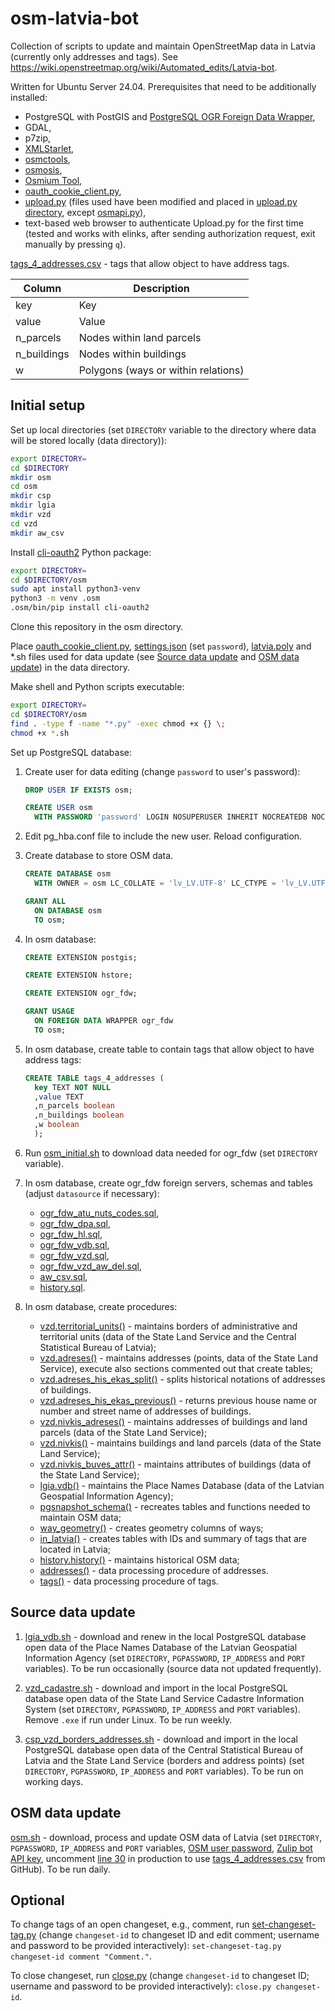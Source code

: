 # osm-latvia-bot
Collection of scripts to update and maintain OpenStreetMap data in Latvia (currently only addresses and tags). See https://wiki.openstreetmap.org/wiki/Automated_edits/Latvia-bot.

Written for Ubuntu Server 24.04. Prerequisites that need to be additionally installed:
* PostgreSQL with PostGIS and [PostgreSQL OGR Foreign Data Wrapper](https://github.com/pramsey/pgsql-ogr-fdw),
* GDAL,
* p7zip,
* [XMLStarlet](http://xmlstar.sourceforge.net/),
* [osmctools](https://gitlab.com/osm-c-tools/osmctools),
* [osmosis](https://github.com/openstreetmap/osmosis),
* [Osmium Tool](https://osmcode.org/osmium-tool/),
* [oauth_cookie_client.py](https://github.com/geofabrik/sendfile_osm_oauth_protector/blob/master/oauth_cookie_client.py),
* [upload.py](https://wiki.openstreetmap.org/wiki/Upload.py) (files used have been modified and placed in [upload.py directory](upload.py), except [osmapi.py](https://github.com/Zverik/osm-bulk-upload/blob/master/osmapi.py)),
* text-based web browser to authenticate Upload.py for the first time (tested and works with elinks, after sending authorization request, exit manually by pressing `q`).

[tags_4_addresses.csv](tags_4_addresses.csv) - tags that allow object to have address tags.

| Column      | Description                         |
|-------------|-------------------------------------|
| key         | Key                                 |
| value       | Value                               |
| n_parcels   | Nodes within land parcels           |
| n_buildings | Nodes within buildings              |
| w           | Polygons (ways or within relations) |

## Initial setup

Set up local directories (set `DIRECTORY` variable to the directory where data will be stored locally (data directory)):

```sh
export DIRECTORY=
cd $DIRECTORY
mkdir osm
cd osm
mkdir csp
mkdir lgia
mkdir vzd
cd vzd
mkdir aw_csv
```

Install [cli-oauth2](https://github.com/Zverik/cli-oauth2) Python package:

```sh
export DIRECTORY=
cd $DIRECTORY/osm
sudo apt install python3-venv
python3 -m venv .osm
.osm/bin/pip install cli-oauth2
```

Clone this repository in the osm directory.

Place [oauth_cookie_client.py](https://github.com/geofabrik/sendfile_osm_oauth_protector/blob/master/oauth_cookie_client.py), [settings.json](settings.json) (set `password`), [latvia.poly](https://download.geofabrik.de/europe/latvia.poly) and *.sh files used for data update (see [Source data update](README.md#source-data-update) and [OSM data update](README.md#osm-data-update)) in the data directory.

Make shell and Python scripts executable:

```sh
export DIRECTORY=
cd $DIRECTORY/osm
find . -type f -name "*.py" -exec chmod +x {} \;
chmod +x *.sh
```

Set up PostgreSQL database:

1. Create user for data editing (change `password` to user's password):

   ```sql
   DROP USER IF EXISTS osm;

   CREATE USER osm
     WITH PASSWORD 'password' LOGIN NOSUPERUSER INHERIT NOCREATEDB NOCREATEROLE NOREPLICATION;
   ```

2. Edit pg_hba.conf file to include the new user. Reload configuration.

3. Create database to store OSM data.

   ```sql
   CREATE DATABASE osm
     WITH OWNER = osm LC_COLLATE = 'lv_LV.UTF-8' LC_CTYPE = 'lv_LV.UTF-8' TEMPLATE template0;

   GRANT ALL
     ON DATABASE osm
     TO osm;
   ```

4. In osm database:

   ```sql
   CREATE EXTENSION postgis;

   CREATE EXTENSION hstore;

   CREATE EXTENSION ogr_fdw;

   GRANT USAGE
     ON FOREIGN DATA WRAPPER ogr_fdw
     TO osm;
   ```

5. In osm database, create table to contain tags that allow object to have address tags:

   ```sql
   CREATE TABLE tags_4_addresses (
     key TEXT NOT NULL
     ,value TEXT
     ,n_parcels boolean
     ,n_buildings boolean
     ,w boolean
     );
   ```

6. Run [osm_initial.sh](osm_initial.sh) to download data needed for ogr_fdw (set `DIRECTORY` variable).

7. In osm database, create ogr_fdw foreign servers, schemas and tables (adjust `datasource` if necessary):

   * [ogr_fdw_atu_nuts_codes.sql](ogr_fdw_atu_nuts_codes.sql),
   * [ogr_fdw_dpa.sql](ogr_fdw_dpa.sql),
   * [ogr_fdw_hl.sql](ogr_fdw_hl.sql),
   * [ogr_fdw_vdb.sql](ogr_fdw_vdb.sql),
   * [ogr_fdw_vzd.sql](ogr_fdw_vzd.sql),
   * [ogr_fdw_vzd_aw_del.sql](ogr_fdw_vzd_aw_del.sql),
   * [aw_csv.sql](aw_csv.sql),
   * [history.sql](history.sql).

8. In osm database, create procedures:

   * [vzd.territorial_units()](territorial_units.sql) - maintains borders of administrative and territorial units (data of the State Land Service and the Central Statistical Bureau of Latvia);
   * [vzd.adreses()](adreses.sql) - maintains addresses (points, data of the State Land Service), execute also sections commented out that create tables;
   * [vzd.adreses_his_ekas_split()](adreses_his_ekas_split.sql) - splits historical notations of addresses of buildings.
   * [vzd.adreses_his_ekas_previous()](adreses_his_ekas_previous.sql) - returns previous house name or number and street name of addresses of buildings.
   * [vzd.nivkis_adreses()](nivkis_adreses.sql) - maintains addresses of buildings and land parcels (data of the State Land Service);
   * [vzd.nivkis()](nivkis.sql) - maintains buildings and land parcels (data of the State Land Service);
   * [vzd.nivkis_buves_attr()](nivkis_buves_attr.sql) - maintains attributes of buildings (data of the State Land Service);
   * [lgia.vdb()](vdb.sql) - maintains the Place Names Database (data of the Latvian Geospatial Information Agency);
   * [pgsnapshot_schema()](pgsnapshot_schema.sql) - recreates tables and functions needed to maintain OSM data;
   * [way_geometry()](way_geometry.sql) - creates geometry columns of ways;
   * [in_latvia()](in_latvia.sql) - creates tables with IDs and summary of tags that are located in Latvia;
   * [history.history()](history_proc.sql) - maintains historical OSM data;
   * [addresses()](addresses.sql) - data processing procedure of addresses.
   * [tags()](tags.sql) - data processing procedure of tags.

## Source data update

1. [lgia_vdb.sh](lgia_vdb.sh) - download and renew in the local PostgreSQL database open data of the Place Names Database of the Latvian Geospatial Information Agency (set `DIRECTORY`, `PGPASSWORD`, `IP_ADDRESS` and `PORT` variables). To be run occasionally (source data not updated frequently).

2. [vzd_cadastre.sh](vzd_cadastre.sh) - download and import in the local PostgreSQL database open data of the State Land Service Cadastre Information System (set `DIRECTORY`, `PGPASSWORD`, `IP_ADDRESS` and `PORT` variables). Remove `.exe` if run under Linux. To be run weekly.

3. [csp_vzd_borders_addresses.sh](csp_vzd_borders_addresses.sh) - download and import in the local PostgreSQL database open data of the Central Statistical Bureau of Latvia and the State Land Service (borders and address points) (set `DIRECTORY`, `PGPASSWORD`, `IP_ADDRESS` and `PORT` variables). To be run on working days.

## OSM data update

[osm.sh](osm.sh) - download, process and update OSM data of Latvia (set `DIRECTORY`, `PGPASSWORD`, `IP_ADDRESS` and `PORT` variables, [OSM user password](osm.sh#L19), [Zulip bot API key](osm.sh#L21), uncomment [line 30](https://github.com/Davis-Klavins/osm-latvia-bot/blob/main/osm.sh#L30) in production to use [tags_4_addresses.csv](tags_4_addresses.csv) from GitHub). To be run daily.

## Optional

To change tags of an open changeset, e.g., comment, run [set-changeset-tag.py](upload.py/optional/set-changeset-tag.py) (change `changeset-id` to changeset ID and edit comment; username and password to be provided interactively): `set-changeset-tag.py changeset-id comment "Comment."`.

To close changeset, run [close.py](upload.py/optional/close.py) (change `changeset-id` to changeset ID; username and password to be provided interactively): `close.py changeset-id`.
